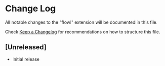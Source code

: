 # Change Log

All notable changes to the "flowl" extension will be documented in this file.

Check [Keep a Changelog](http://keepachangelog.com/) for recommendations on how to structure this file.

## [Unreleased]

- Initial release